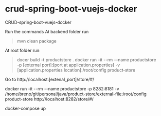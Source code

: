 # crud-spring-boot-vuejs-docker
CRUD-spring-boot-vuejs-docker

Run the commands
At backend folder run
> mvn clean package

At root folder run
> docer build -t productstore .
> docker run -it --rm --name productstore -p [external port]:[port at application.properties] -v [application.properties location]:/root/config product-store

Go to
http://localhost:[extenal_port]/store/#/

docker run -it --rm --name productstore -p 8282:8181 -v /home/breno/git/personal/java/product-store/external-file:/root/config product-store
http://localhost:8282/store/#/


docker-compose up
